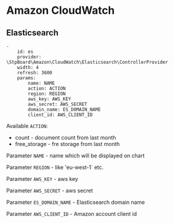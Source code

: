 # Amazon CloudWatch

## Elasticsearch

```
-
    id: es
    provider: \StpBoard\Amazon\CloudWatch\Elasticsearch\ControllerProvider
    width: 4
    refresh: 3600
    params:
        name: NAME
        action: ACTION
        region: REGION
        aws_key: AWS_KEY
        aws_secret: AWS_SECRET
        domain_name: ES_DOMAIN_NAME
        client_id: AWS_CLIENT_ID
```

Available `ACTION`:

* count - document count from last month
* free_storage - fre storage from last month

Parameter `NAME` - name which will be displayed on chart

Parameter `REGION` - like 'eu-west-1` etc.

Parameter `AWS_KEY` - aws key

Parameter `AWS_SECRET` - aws secret

Parameter `ES_DOMAIN_NAME` - Elasticsearch domain name

Parameter `AWS_CLIENT_ID` - Amazon account client id
